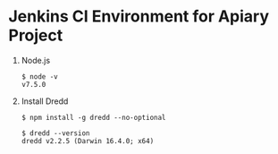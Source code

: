 # Jenkins CI Environment for Apiary Project



1. Node.js

    ```
    $ node -v
    v7.5.0
    ```

2. Install Dredd

    ```
    $ npm install -g dredd --no-optional 
    ```

    ```
    $ dredd --version
    dredd v2.2.5 (Darwin 16.4.0; x64)
    ```

